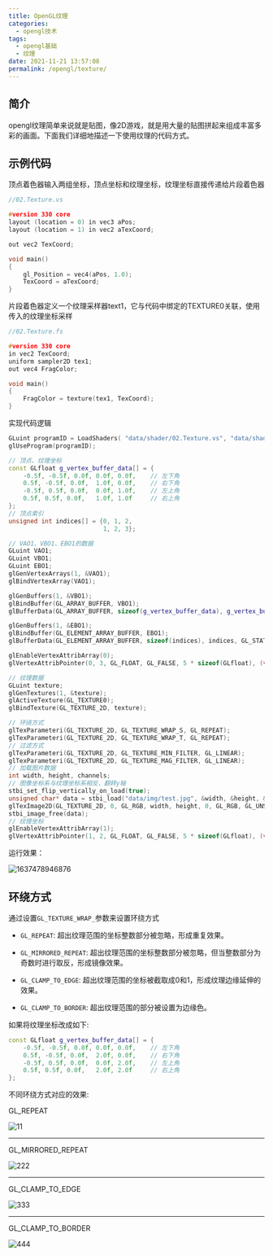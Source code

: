 ```yaml
---
title: OpenGL纹理
categories: 
  - opengl技术
tags:
  - opengl基础
  - 纹理
date: 2021-11-21 13:57:08
permalink: /opengl/texture/
---
```


## 简介

opengl纹理简单来说就是贴图，像2D游戏，就是用大量的贴图拼起来组成丰富多彩的画面。下面我们详细地描述一下使用纹理的代码方式。

## 示例代码

顶点着色器输入两组坐标，顶点坐标和纹理坐标，纹理坐标直接传递给片段着色器

```c++
//02.Texture.vs

#version 330 core
layout (location = 0) in vec3 aPos;
layout (location = 1) in vec2 aTexCoord;

out vec2 TexCoord;

void main()
{
    gl_Position = vec4(aPos, 1.0);
    TexCoord = aTexCoord;
}
```

片段着色器定义一个纹理采样器text1，它与代码中绑定的TEXTURE0关联，使用传入的纹理坐标采样

```c++
//02.Texture.fs

#version 330 core
in vec2 TexCoord;
uniform sampler2D tex1;
out vec4 FragColor;

void main()
{
    FragColor = texture(tex1, TexCoord);
}
```

实现代码逻辑

```c++
GLuint programID = LoadShaders( "data/shader/02.Texture.vs", "data/shader/02.Texture.fs" );
glUseProgram(programID);

// 顶点、纹理坐标
const GLfloat g_vertex_buffer_data[] = {
    -0.5f, -0.5f, 0.0f, 0.0f, 0.0f,    // 左下角
    0.5f, -0.5f, 0.0f,  1.0f, 0.0f,    // 右下角
    -0.5f, 0.5f, 0.0f,  0.0f, 1.0f,    // 左上角
    0.5f, 0.5f, 0.0f,   1.0f, 1.0f     // 右上角
};
// 顶点索引
unsigned int indices[] = {0, 1, 2,
                          1, 2, 3};

// VAO1、VBO1、EBO1的数据
GLuint VAO1;
GLuint VBO1;
GLuint EBO1;
glGenVertexArrays(1, &VAO1);
glBindVertexArray(VAO1);

glGenBuffers(1, &VBO1);
glBindBuffer(GL_ARRAY_BUFFER, VBO1);
glBufferData(GL_ARRAY_BUFFER, sizeof(g_vertex_buffer_data), g_vertex_buffer_data, GL_STATIC_DRAW);

glGenBuffers(1, &EBO1);
glBindBuffer(GL_ELEMENT_ARRAY_BUFFER, EBO1);
glBufferData(GL_ELEMENT_ARRAY_BUFFER, sizeof(indices), indices, GL_STATIC_DRAW);

glEnableVertexAttribArray(0);
glVertexAttribPointer(0, 3, GL_FLOAT, GL_FALSE, 5 * sizeof(GLfloat), (void*)0);

// 纹理数据
GLuint texture;
glGenTextures(1, &texture);
glActiveTexture(GL_TEXTURE0);
glBindTexture(GL_TEXTURE_2D, texture);

// 环绕方式
glTexParameteri(GL_TEXTURE_2D, GL_TEXTURE_WRAP_S, GL_REPEAT);
glTexParameteri(GL_TEXTURE_2D, GL_TEXTURE_WRAP_T, GL_REPEAT);
// 过滤方式
glTexParameteri(GL_TEXTURE_2D, GL_TEXTURE_MIN_FILTER, GL_LINEAR);
glTexParameteri(GL_TEXTURE_2D, GL_TEXTURE_MAG_FILTER, GL_LINEAR);
// 加载图片数据
int width, height, channels;
// 图像坐标系与纹理坐标系相反，翻转y轴
stbi_set_flip_vertically_on_load(true);
unsigned char* data = stbi_load("data/img/test.jpg", &width, &height, &channels, 0);
glTexImage2D(GL_TEXTURE_2D, 0, GL_RGB, width, height, 0, GL_RGB, GL_UNSIGNED_BYTE, data);
stbi_image_free(data);
// 纹理坐标
glEnableVertexAttribArray(1);
glVertexAttribPointer(1, 2, GL_FLOAT, GL_FALSE, 5 * sizeof(GLfloat), (void*)(3 * sizeof(GLfloat)));
```

运行效果：

![1637478946876](https://objectstorage.ap-osaka-1.oraclecloud.com/n/ax0kqy8quzyr/b/bucket-blog/o/2022/04/8b0c927d8f7dde56c3955c47c152fc98.png)



## 环绕方式

通过设置`GL_TEXTURE_WRAP_`参数来设置环绕方式

- `GL_REPEAT`: 超出纹理范围的坐标整数部分被忽略，形成重复效果。

- `GL_MIRRORED_REPEAT`: 超出纹理范围的坐标整数部分被忽略，但当整数部分为奇数时进行取反，形成镜像效果。

- `GL_CLAMP_TO_EDGE`: 超出纹理范围的坐标被截取成0和1，形成纹理边缘延伸的效果。

- `GL_CLAMP_TO_BORDER`:  超出纹理范围的部分被设置为边缘色。



如果将纹理坐标改成如下:

```c++
const GLfloat g_vertex_buffer_data[] = {
    -0.5f, -0.5f, 0.0f, 0.0f, 0.0f,    // 左下角
    0.5f, -0.5f, 0.0f,  2.0f, 0.0f,    // 右下角
    -0.5f, 0.5f, 0.0f,  0.0f, 2.0f,    // 左上角
    0.5f, 0.5f, 0.0f,   2.0f, 2.0f     // 右上角
};
```

不同环绕方式对应的效果:

GL_REPEAT

![11](https://objectstorage.ap-osaka-1.oraclecloud.com/n/ax0kqy8quzyr/b/bucket-blog/o/2022/04/8584304f0436687612292cb33ae09398.png)

---

GL_MIRRORED_REPEAT

![222](https://objectstorage.ap-osaka-1.oraclecloud.com/n/ax0kqy8quzyr/b/bucket-blog/o/2022/04/eb72316da29dc70f706915510134e249.png)

---

GL_CLAMP_TO_EDGE

![333](https://objectstorage.ap-osaka-1.oraclecloud.com/n/ax0kqy8quzyr/b/bucket-blog/o/2022/04/4c7b53d0f1df36e720ff66a1055eaf64.png)

---

GL_CLAMP_TO_BORDER

![444](https://objectstorage.ap-osaka-1.oraclecloud.com/n/ax0kqy8quzyr/b/bucket-blog/o/2022/04/99d5651bbf052ab5d6a9d51e68755122.png)


